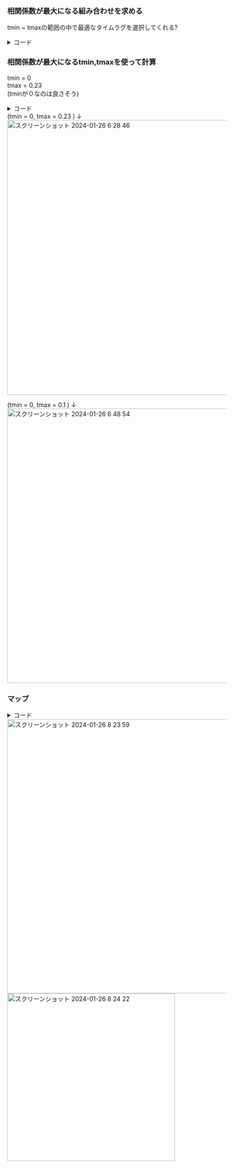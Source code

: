 

### 相関係数が最大になる組み合わせを求める
tmin ~ tmaxの範囲の中で最適なタイムラグを選択してくれる?
<details><summary>コード</summary>


```python
import numpy as np
from mne.decoding import ReceptiveField
from sklearn.model_selection import KFold

# ターゲットの相関係数の最大値とその組み合わせを保存する変数を初期化
max_corr = -np.inf
best_tmin = None
best_tmax = None

# 交差検証のための分割数を設定し、KFoldクラスを初期化
n_splits = 3
cv = KFold(n_splits)

# モデルようにデータを準備。faceデータを転置し、モデルの出力データ(EEG)Yを取得。
face = face.T
Y, _ = raw[:] 
Y = Y.T

# 試す遅延の範囲
tmin_range = np.linspace(-0.5, -0.00, 20)
tmax_range = np.linspace(0.00, 0.5, 20)

# 探索範囲内での相関係数を計算
for tmin_candidate in tmin_range:
    for tmax_candidate in tmax_range:
        # ReceptiveFieldで使用するdelayを設定
        tmin, tmax = tmin_candidate, tmax_candidate
        # ReceptiveFieldモデルを初期化
        rf = ReceptiveField(tmin, tmax, sfreq, feature_names=["envelope"], estimator=1.0, scoring="corrcoef")
        # 交差検証スコアを計算
        scores = np.zeros((n_splits, n_channels))
        for ii, (train, test) in enumerate(cv.split(face)):
            X_train = face[train][:, np.newaxis]
            rf.fit(X_train, Y[train])
            X_test = face[test][:, np.newaxis]
            scores[ii] = rf.score(X_test, Y[test])
        # 平均スコアを計算
        mean_scores = scores.mean(axis=0)
        # 最大相関係数とその組み合わせを更新
        if mean_scores.max() > max_corr:
            max_corr = mean_scores.max()
            best_tmin = tmin
            best_tmax = tmax

# 結果を表示
print(f"最大相関係数: {max_corr}")
print(f"最適なtmin: {best_tmin}")　　
print(f"最適なtmax: {best_tmax}")

```

print(f"最大相関係数: {max_corr}")　　　　

最大相関係数: 0.08369112362438363　　　　

print(f"最適なtmin: {best_tmin}")　　　　

最適なtmin: -0.0　　　

print(f"最適なtmax: {best_tmax}")　　

最適なtmax: 0.23684210526315788　　

</details>


### 相関係数が最大になるtmin,tmaxを使って計算
tmin = 0  
tmax = 0.23  
(tminが０なのは良さそう)  

<details><summary>コード</summary>

```python

#mTRFツールボックスと同様のことが、mne.decoding.ReceptiveFieldクラスでできる
#mne.decoding.ReceptiveFieldは、時間遅延を考慮した入力特徴量を使用して、
#エンコーディングモデル（刺激から脳へのモデル）を適合させるためのクラス
#時間遅延を考慮した表情特徴量とEEGの間の線形関係を見つけるためのエンコードモデルを構築。
#これにより、新しい刺激に対する反応を予測することができる。

# ReceptiveFieldで使用するdelayを定義
tmin, tmax = -0.0, 0.23

# ReceptiveFieldモデルを初期化
#指定した時間範囲（tminからtmaxまで）、サンプリング周波数（sfreq）を持ち、特徴量名とスコアリング方法を設定
#feature_names: モデルの入力特徴量の名前（オプション）。指定しない場合、fitを実行した後に入力データの形状から自動生成
#estimator: モデルの適合に使用する推定器（scikit-learnスタイルのモデル）またはRidge回帰モデルのアルファパラメータ。Noneの場合、Ridge回帰モデル（アルファ=0）が使用される
rf = ReceptiveField(
    tmin, tmax, sfreq, feature_names=["envelope"], estimator=1.0, scoring="corrcoef"
)

# 指定された遅延の範囲内におけるサンプリングポイントの数を算出
# 開始/終了インデックスも含むため、追加で2つの遅延がある
n_delays = int((tmax - tmin) * sfreq) + 2

# 交差検証のための分割数を設定し、KFoldクラスを初期化
n_splits = 3
cv = KFold(n_splits)

# モデルようにデータを準備。faceデータを転置し、モデルの出力データ(EEG)Yを取得。
face = face.T
Y, _ = raw[:] 
Y = Y.T

# 特徴量とEEGの間の線形関係を評価するために、モデルを学習させる
# スプリットごとにモデルを適合させ、予測/テストを繰り返す
coefs = np.zeros((n_splits, n_channels, n_delays))
scores = np.zeros((n_splits, n_channels))

for ii, (train, test) in enumerate(cv.split(face)):
    print("split %s / %s" % (ii + 1, n_splits))
    
    X_train = face[train][:, np.newaxis]  # n_featuresのために新しい軸を追加
    
    # モデルを適合
    rf.fit(X_train, Y[train])
    
    # 同じ形状のテストデータを準備
    X_test = face[test][:, np.newaxis]
    
    # スコア(相関)と係数を計算
    scores[ii] = rf.score(X_test, Y[test])
    coefs[ii] = rf.coef_[:, 0, :]
    # print(coefs[ii])
    # print(rf.delays_)

print(rf.delays_)
# 遅延の配列を計算
# rf.delays_はモデルが考慮する時間遅延の配列であり、それぞれの遅延が何秒であるかを理解するために、これをサンプリング周波数で割っている。
# これにより、遅延がサンプル単位ではなく、時間単位で表現されるようになる。
times = rf.delays_ / float(rf.sfreq)
print(times)

mean_times = times.mean()
# print(mean_times)

# 交差検証スプリットごとのスコアと係数(coef)を平均化
# 32この値が出てくる(チャンネル分)
mean_coefs = coefs.mean(axis=0)
mean_scores = scores.mean(axis=0)
print(mean_coefs.shape)
# print(scores)

# 平均予測スコアをプロット
fig, ax = plt.subplots()
ix_chs = np.arange(n_channels)
ax.plot(ix_chs, mean_scores)
ax.axhline(0, ls="--", color="r")
ax.set(title="Mean prediction score", xlabel="Channel", ylabel="Score ($r$)")
mne.viz.tight_layout()
plt.show()

#縦の値は相関係数
#この相関係数は、脳活動と外部刺激がどれだけ同期しているかを示す指標であり、
#高い相関係数は、脳活動が外部刺激に対して敏感であることを示す

```
</details>
 (tmin = 0, tmax = 0.23 ) ↓
<img width="631" alt="スクリーンショット 2024-01-26 6 28 46" src="https://github.com/am-da/mTRF/assets/112613519/48e3bda8-a284-4516-affc-c3a2e26d1d92">    


 (tmin = 0, tmax = 0.1 ) ↓
 <img width="630" alt="スクリーンショット 2024-01-26 6 48 54" src="https://github.com/am-da/mTRF/assets/112613519/eb7a8208-788a-4a32-81f2-f50232cffe01">


### マップ
<details><summary>コード</summary>


```python



# Print mean coefficients across all time delays / channels (see Fig 1)
time_plot = 0.180  # For highlighting a specific time.
fig, ax = plt.subplots(figsize=(4, 8))

# 'mean_coefs' 配列内の最大係数を取得します。
max_coef = mean_coefs.max()

# ヒートマップを作成し、係数を視覚化。'times' はX軸、'ix_chs' はY軸、'mean_coefs' は値。
# 'cmap' はカラーマップ、'vmin' および 'vmax' はカラーマップの値の範囲を指定。
ax.pcolormesh(
    times,
    ix_chs,
    mean_coefs,
    cmap="RdBu_r",
    vmin=-max_coef,
    vmax=max_coef,
    shading="gouraud",
)

ax.axvline(time_plot, ls="--", color="k", lw=2)
ax.set(
    xlabel="Delay (s)",
    ylabel="Channel",
    title="Mean Model\nCoefficients",
    xlim=times[[0, -1]],
    ylim=[len(ix_chs) - 1, 0],
    xticks=np.arange(tmin, tmax + 0.2, 0.2),
)

# X軸の目盛りラベルを45度回転
plt.setp(ax.get_xticklabels(), rotation=45)
mne.viz.tight_layout()

# 'times' 配列内で 'time_plot' に最も近い時間を探し、そのインデックスを 'ix_plot' に格納します。
ix_plot = np.argmin(np.abs(time_plot - times))
fig, ax = plt.subplots()

# "biosemi32" テンプレートを使用して Montage オブジェクト 'easycap_montage' を作成
easycap_montage = mne.channels.make_standard_montage("biosemi32")

# チャンネル名、サンプリング周波数、チャンネルタイプを指定して空の 'info' オブジェクトを作成
info = mne.create_info(ch_names=easycap_montage.ch_names, sfreq=1000.0, ch_types='eeg')

#'info' オブジェクトにモンタージュ情報を設定
info.set_montage(easycap_montage)

# マップを作成し、モデルの係数を視覚化。'mean_coefs' の特定の遅延に対する係数が表示される
# 'pos' はセンサーの位置情報、'axes' はグラフ描画のための軸を指定
# 'show=False' はプロットを直接表示しないように指定
mne.viz.plot_topomap(
    mean_coefs[:, ix_plot], pos=info, axes=ax, show=False, vlim=(-max_coef, max_coef)
)
ax.set(title="Topomap of model coefficients\nfor delay %s" % time_plot)
mne.viz.tight_layout()
plt.show()

```
</details>


<img width="629" alt="スクリーンショット 2024-01-26 8 23 59" src="https://github.com/am-da/mTRF/assets/112613519/1f2c538d-10b6-464d-974d-2970b013cf32">

<img width="385" alt="スクリーンショット 2024-01-26 8 24 22" src="https://github.com/am-da/mTRF/assets/112613519/b0b2a556-74b4-4301-82c4-84374d70a2f9">
